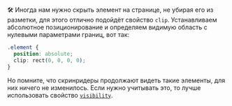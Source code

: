 🛠 Иногда нам нужно скрыть элемент на странице, не убирая его из разметки, для этого отлично подойдёт свойство `clip`. Устанавливаем абсолютное позиционирование и определяем видимую область с нулевыми параметрами границ, вот так:

```css
.element {
  position: absolute;
  clip: rect(0, 0, 0, 0);
}
```

Но помните, что скринридеры продолжают видеть такие элементы, для них ничего не изменилось. Если нужно учитывать это, то лучше использовать свойство [`visibility`](/css/visibility/).
